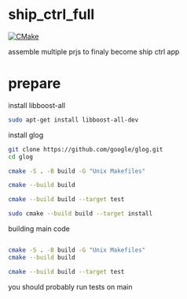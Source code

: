 # ship_ctrl_full
[![CMake](https://github.com/ship-ctrl/ship_ctrl_full/actions/workflows/cmake.yml/badge.svg?branch=main)](https://github.com/ship-ctrl/ship_ctrl_full/actions/workflows/cmake.yml)

assemble multiple prjs to finaly become ship ctrl app

# prepare

install libboost-all
```bash 
sudo apt-get install libboost-all-dev

``` 

install glog

```bash
git clone https://github.com/google/glog.git
cd glog

cmake -S . -B build -G "Unix Makefiles"

cmake --build build

cmake --build build --target test

sudo cmake --build build --target install
```

building main code

```bash

cmake -S . -B build -G "Unix Makefiles"
cmake --build build

cmake --build build --target test
```
you should probably run tests on main
